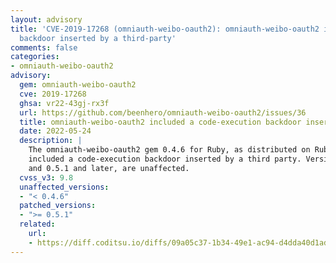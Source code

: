 ```yaml
---
layout: advisory
title: 'CVE-2019-17268 (omniauth-weibo-oauth2): omniauth-weibo-oauth2 included a code-execution
  backdoor inserted by a third-party'
comments: false
categories:
- omniauth-weibo-oauth2
advisory:
  gem: omniauth-weibo-oauth2
  cve: 2019-17268
  ghsa: vr22-43gj-rx3f
  url: https://github.com/beenhero/omniauth-weibo-oauth2/issues/36
  title: omniauth-weibo-oauth2 included a code-execution backdoor inserted by a third-party
  date: 2022-05-24
  description: |
    The omniauth-weibo-oauth2 gem 0.4.6 for Ruby, as distributed on RubyGems.org,
    included a code-execution backdoor inserted by a third party. Versions through 0.4.5,
    and 0.5.1 and later, are unaffected.
  cvss_v3: 9.8
  unaffected_versions:
  - "< 0.4.6"
  patched_versions:
  - ">= 0.5.1"
  related:
    url:
    - https://diff.coditsu.io/diffs/09a05c37-1b34-49e1-ac94-d4dda40d1ad1#d2h-971595
---
```

